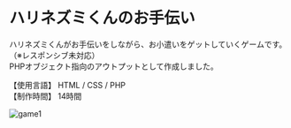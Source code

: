 # ハリネズミくんのお手伝い

ハリネズミくんがお手伝いをしながら、お小遣いをゲットしていくゲームです。（※レスポンシブ未対応）<br>
PHPオブジェクト指向のアウトプットとして作成しました。<br>

【使用言語】 HTML / CSS / PHP<br>
【制作時間】 14時間<br>

![game1](https://user-images.githubusercontent.com/65000342/81679337-1f05e100-948d-11ea-80f1-86ef5f90166e.png)
